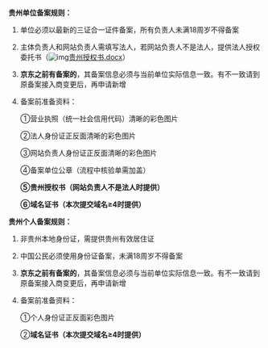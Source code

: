 **贵州单位备案规则：**

1. 单位必须以最新的三证合一证件备案，所有负责人未满18周岁不得备案

2. 主体负责人和网站负责人需填写法人，若网站负责人不是法人，提供法人授权委托书（![img](http://cms.jcloud.com/ueditor/dialogs/attachment/fileTypeImages/icon_doc.gif)[贵州授权书.docx](https://img1.jcloudcs.com/cms/df99362a-01a8-4da5-bed3-eb676a62352720180503120710.docx)）

3. **京东之前有备案的**，其备案信息必须与当前单位实际信息一致。有不一致请到原备案接入商变更后，再申请新增

4. 备案前准备资料：

   ①营业执照（统一社会信用代码）清晰的彩色图片

   ②法人身份证正反面清晰的彩色图片

   ③网站负责人身份证正反面清晰的彩色图片

   ④备案单位公章（流程中核验单需加盖）

   **⑤贵州授权书（网站负责人不是法人时提供）**

   **⑥域名证书（本次提交域名≥4时提供）**

   

**贵州个人备案规则：**

1. 非贵州本地身份证，需提供贵州有效居住证

2. 中国公民必须使用身份证备案，未满18周岁不得备案

3. **京东之前有备案的**，其备案信息必须与当前单位实际信息一致。有不一致请到原备案接入商变更后，再申请新增

4. 备案前准备资料：

   ①个人身份证正反面彩色图片

   ②**域名证书（本次提交域名≥4时提供）**